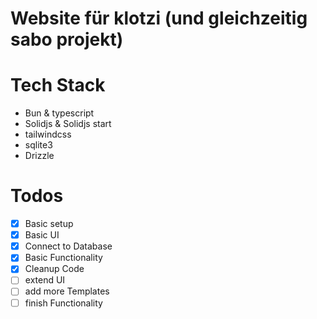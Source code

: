 # Website für klotzi (und gleichzeitig sabo projekt)

# Tech Stack

- Bun & typescript
- Solidjs & Solidjs start
- tailwindcss
- sqlite3
- Drizzle

# Todos

- [x] Basic setup
- [x] Basic UI
- [x] Connect to Database
- [x] Basic Functionality
- [x] Cleanup Code
- [ ] extend UI
- [ ] add more Templates
- [ ] finish Functionality
